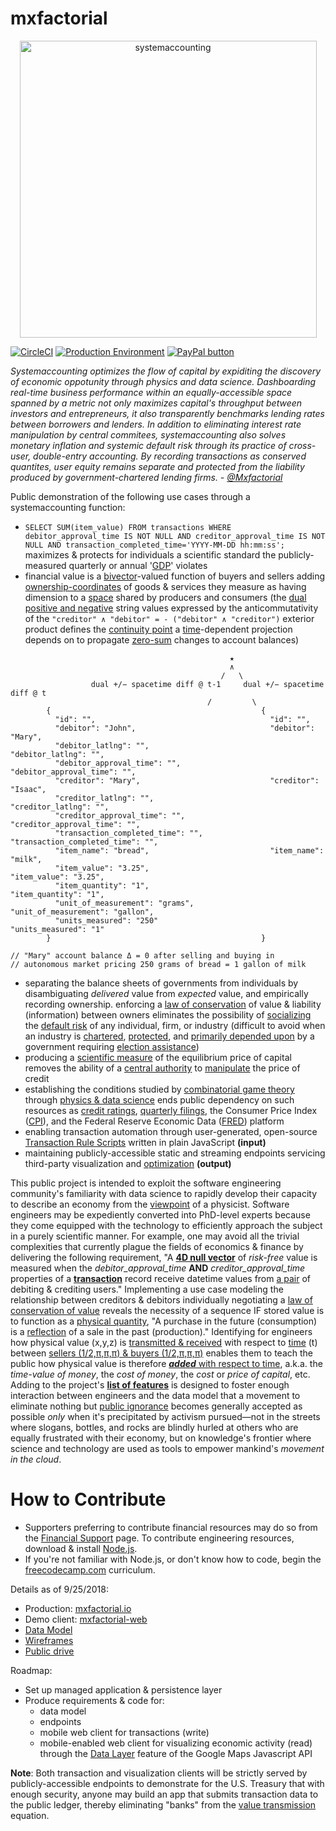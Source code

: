 # mxfactorial
<p align="center">
  <a href="http://www.systemaccounting.org/math_identity" target="_blank"><img width="475" alt="systemaccounting" src="https://user-images.githubusercontent.com/12200465/37568924-06f05d08-2a99-11e8-8891-60f373b33421.png"></a>
</p>

[![CircleCI](https://circleci.com/gh/systemaccounting/mxfactorial/tree/master.svg?style=shield)](https://circleci.com/gh/systemaccounting/mxfactorial/tree/master) [![Production Environment](https://img.shields.io/badge/ENV-PROD-brightgreen.svg)](https://mxfactorial.io/) [![PayPal button](https://img.shields.io/badge/donate-paypal-brightgreen.svg)](https://systemaccounting.nationbuilder.com/financial_endorsement)

*Systemaccounting optimizes the flow of capital by expiditing the discovery of economic oppotunity through physics and data science. Dashboarding real-time business performance within an equally-accessible space spanned by a metric not only maximizes capital's throughput between investors and entrepreneurs, it also transparently benchmarks lending rates between borrowers and lenders. In addition to eliminating interest rate manipulation by central commitees, systemaccounting also solves monetary inflation and systemic default risk through its practice of cross-user, double-entry accounting. By recording transactions as conserved quantites, user equity remains separate and protected from the liability produced by government-chartered lending firms. - [@Mxfactorial](https://twitter.com/mxfactorial)*

Public demonstration of the following use cases through a systemaccounting function:
* `SELECT SUM(item_value) FROM transactions WHERE debitor_approval_time IS NOT NULL AND creditor_approval_time IS NOT NULL AND transaction_completed_time='YYYY-MM-DD hh:mm:ss';` maximizes & protects for individuals a scientific standard the publicly-measured quarterly or annual '[GDP](https://en.wikipedia.org/wiki/Gross_domestic_product)' violates
* financial value is a [bivector](https://en.wikipedia.org/wiki/Bivector)-valued function of buyers and sellers adding [ownership-coordinates](https://en.wikipedia.org/wiki/Homogeneous_coordinates) of goods & services they measure as having dimension to a [space](https://en.wikipedia.org/wiki/Conformal_geometric_algebra) shared by producers and consumers (the [dual positive and negative](https://en.wikipedia.org/wiki/Hodge_dual#Four_dimensions) string values expressed by the anticommutativity of the `"creditor" ∧ "debitor" = - ("debitor" ∧ "creditor")` exterior product defines the [continuity point](https://en.wikipedia.org/wiki/Connected_space#Path_connectedness) a [time](https://en.wikipedia.org/wiki/Time-scale_calculus)-dependent projection depends on to propagate [zero-sum](https://en.wikipedia.org/wiki/Zero-sum_game) changes to account balances)
```
                                                 ★
                                                 ∧
                                               /   \
                  dual +/− spacetime diff @ t-1     dual +/− spacetime diff @ t
                                            /         \
        {                                               {
          "id": "",                                       "id": "",
          "debitor": "John",                              "debitor": "Mary",
          "debitor_latlng": "",                           "debitor_latlng": "",
          "debitor_approval_time": "",                    "debitor_approval_time": "",
          "creditor": "Mary",                             "creditor": "Isaac",
          "creditor_latlng": "",                          "creditor_latlng": "",
          "creditor_approval_time": "",                   "creditor_approval_time": "",
          "transaction_completed_time": "",               "transaction_completed_time": "",
          "item_name": "bread",                           "item_name": "milk",
          "item_value": "3.25",                           "item_value": "3.25",
          "item_quantity": "1",                           "item_quantity": "1",
          "unit_of_measurement": "grams",                 "unit_of_measurement": "gallon",
          "units_measured": "250"                         "units_measured": "1"
        }                                               }

// "Mary" account balance Δ = 0 after selling and buying in
// autonomous market pricing 250 grams of bread = 1 gallon of milk
```
* separating the balance sheets of governments from individuals by disambiguating *delivered* value from *expected* value, and empirically recording ownership. enforcing a [law of conservation](https://en.wikipedia.org/wiki/Conservation_law) of value & liability (information) between owners eliminates the possibility of [socializing](https://en.wikipedia.org/wiki/Externality#Negative) the [default risk](https://en.wikipedia.org/wiki/Liability_(financial_accounting)) of any individual, firm, or industry (difficult to avoid when an industry is [chartered](http://www.occ.gov/topics/licensing/index-licensing.html), [protected](https://en.wikipedia.org/wiki/Bailout), and [primarily depended upon](http://www.opensecrets.org/industries./) by a government requiring [election assistance](https://en.wikipedia.org/wiki/Collusion))
* producing a [scientific measure](http://www.systemaccounting.org/how_does_systemaccounting_produce_a_scientific_measure_of_the_cost_of_capital) of the equilibrium price of capital removes the ability of a [central authority](https://en.wikipedia.org/wiki/Central_bank) to [manipulate](https://en.wikipedia.org/wiki/Federal_funds_rate) the price of credit
* establishing the conditions studied by [combinatorial game theory](https://en.wikipedia.org/wiki/Combinatorial_game_theory) through [physics & data science](http://www.systemaccounting.org/physics_of_value) ends public dependency on such resources as [credit ratings](https://en.wikipedia.org/wiki/Bond_credit_rating), [quarterly filings](https://en.wikipedia.org/wiki/Form_10-Q), the Consumer Price Index ([CPI](https://en.wikipedia.org/wiki/Consumer_price_index)), and the Federal Reserve Economic Data ([FRED](https://en.wikipedia.org/wiki/Federal_Reserve_Economic_Data)) platform
* enabling transaction automation through user-generated, open-source [Transaction Rule Scripts](https://github.com/systemaccounting/mxfactorial/issues/3) written in plain JavaScript **(input)**
* maintaining publicly-accessible static and streaming endpoints servicing third-party visualization and [optimization](https://en.wikipedia.org/wiki/Combinatorial_optimization) **(output)**

This public project is intended to exploit the software engineering community's familiarity with data science to rapidly develop their capacity to describe an economy from the [viewpoint](https://en.wikipedia.org/wiki/Versor) of a physicist. Software engineers may be expediently converted into PhD-level experts because they come equipped with the technology to efficiently approach the subject in a purely scientific manner. For example, one may avoid all the trivial complexities that currently plague the fields of economics & finance by delivering the following requirement, "A **[4D null vector](https://en.wikipedia.org/wiki/Minkowski_space#Causal_structure)** of *risk-free* value is measured when the *debitor_approval_time* **AND** *creditor_approval_time* properties of a **[transaction](https://en.wikipedia.org/wiki/Action_(physics))** record receive datetime values from [a pair](https://en.wikipedia.org/wiki/Spacetime_algebra#Spacetime_split) of debiting & crediting users." Implementing a use case modeling the relationship between creditors & debitors individually negotiating a [law of conservation of value](https://en.wikipedia.org/wiki/Continuity_equation) reveals the necessity of a sequence IF stored value is to function as a [physical quantity](https://en.wikipedia.org/wiki/Potential_energy), "A purchase in the future (consumption) is a [reflection](https://en.wikipedia.org/wiki/Improper_rotation) of a sale in the past (production)." Identifying for engineers how physical value (x,y,z) is [transmitted & received](https://en.wikipedia.org/wiki/Bivector#Spacetime_rotations) with respect to [time](https://en.wikipedia.org/wiki/Angular_frequency) (t) between [sellers (1/2,π,π,π) & buyers (1/2,π,π,π)](https://en.wikipedia.org/wiki/Plane_of_rotation#Plane_of_rotation) enables them to teach the public how physical value is therefore [***added*** with respect to time](https://en.wikipedia.org/wiki/Divergence_theorem), a.k.a. the *time-value of money*, the *cost of money*, the *cost* or *price of capital*, etc. Adding to the project's **[list of features](https://github.com/systemaccounting/mxfactorial/issues?q=is%3Aissue+is%3Apublic+sort%3Acreated-asc)** is designed to foster enough interaction between engineers and the data model that a movement to eliminate nothing but [public ignorance](https://en.wikipedia.org/wiki/Pareto_efficiency) becomes generally accepted as possible *only* when it's precipitated by activism pursued—not in the streets where slogans, bottles, and rocks are blindly hurled at others who are equally frustrated with their economy, but on knowledge's frontier where science and technology are used as tools to empower mankind's *movement in the cloud*.

# How to Contribute
* Supporters preferring to contribute financial resources may do so from the [Financial Support](https://systemaccounting.nationbuilder.com/financial_endorsement) page. To contribute engineering resources, download & install [Node.js](https://nodejs.org/en/download/).
* If you're not familiar with Node.js, or don't know how to code, begin the [freecodecamp.com](https://www.freecodecamp.com/) curriculum.

Details as of 9/25/2018:
- Production: [mxfactorial.io](https://mxfactorial.io/)
- Demo client: [mxfactorial-web](https://github.com/systemaccounting/mxfactorial-web)
- [Data Model](https://docs.google.com/document/d/1US0gamuV3ExzUWAnNHxdcfmUxB0tPbtxUBVRBmZKywA/edit?usp=sharing)
- [Wireframes](https://drive.google.com/folderview?id=0B9xlXsaN9dVQR1EyY3dQbnZ0aG8&usp=sharing)
- [Public drive](https://drive.google.com/drive/folders/0B9xlXsaN9dVQWkJERUxNRVZQVWc)

Roadmap:
* Set up managed application & persistence layer
* Produce requirements & code for:
  * data model
  * endpoints
  * mobile web client for transactions (write)
  * mobile-enabled web client for visualizing economic activity (read) through the [Data Layer](https://developers.google.com/maps/documentation/javascript/datalayer) feature of the Google Maps Javascript API

**Note**: Both transaction and visualization clients will be strictly served by publicly-accessible endpoints to demonstrate for the U.S. Treasury that with enough security, anyone may build an app that submits transaction data to the public ledger, thereby eliminating "banks" from the [value transmission](http://www.systemaccounting.org/what_is_money) equation.
